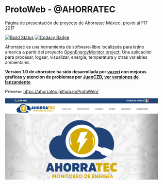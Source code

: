 # ProtoWeb - @AHORRATEC  
Página de presentación de proyecto de Ahorratec México, previo al FIT 2017

[![Build Status](https://travis-ci.org/emoncms/emoncms.svg?branch=master)](https://travis-ci.org/emoncms/emoncms)
[![Codacy Badge](https://api.codacy.com/project/badge/Grade/fd6200361ad442a49651f1ebe10542c4)](https://www.codacy.com/app/emoncms/emoncms?utm_source=github.com&amp;utm_medium=referral&amp;utm_content=emoncms/emoncms&amp;utm_campaign=Badge_Grade)

Ahorratec es una herramienta de software-libre localizada para latino america a partir del proyecto [OpenEnergyMonitor project](http://openenergymonitor.org), Una aplicación para procesar, logear, visualizar, energía, temperatura y otras variables ambientales.

**Version 1.0 de ahorratec ha sido desarrollada por [vazeri](https://github.com/vazeri/) con mejoras graficas y atencion de problemas por [JuanCZD](https://github.com/JuanCZD/), [ver versiones de lanzamiento](https://github.com/Ahorratec/ProtoWeb/releases)**


Preview: https://ahorratec.github.io/ProtoWeb/

![Preview](https://github.com/Ahorratec/ProtoWeb/blob/master/images/preview.jpg)
